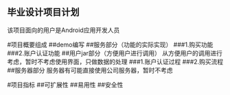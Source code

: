 毕业设计项目计划
---------------

该项目面向的用户是Android应用开发人员

#项目概要组成
##demo编写
##服务部分（功能的实际实现）
###1.购买功能
###2.账户认证功能
##用户jar部分（方便用户进行调用）
从方便用户的调用进行考虑，暂时不考虑使用界面，只做数据的处理
###1.账户认证过程
###2.购买流程
##服务器部分
服务器有可能直接使用公司服务器，暂时不考虑

#项目指标
##可扩展性
##易用性
##安全性
